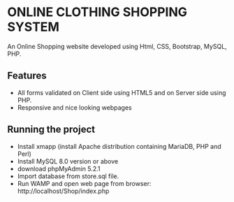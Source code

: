 # ONLINE CLOTHING SHOPPING SYSTEM
An Online Shopping website developed using Html, CSS, Bootstrap, MySQL, PHP.<br>


Features
--------

* All forms validated on Client side using HTML5 and on Server side using PHP.
* Responsive and nice looking webpages 

Running the project 
-------------------

* Install xmapp (install Apache distribution containing MariaDB, PHP and Perl)
* Install MySQL 8.0 version or above
* download phpMyAdmin 5.2.1
* Import database from store.sql file.
* Run WAMP and open web page from browser: http://localhost/Shop/index.php
